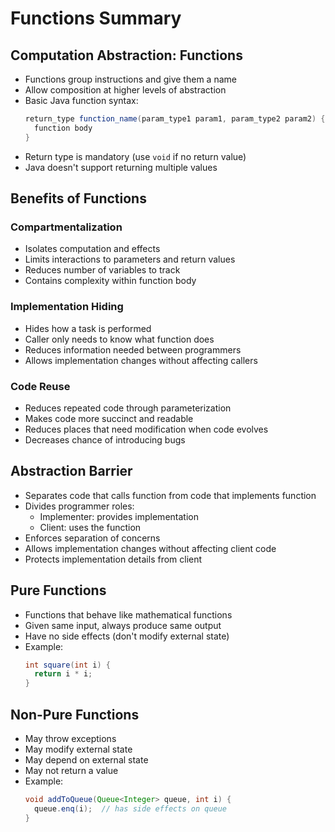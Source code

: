 # Functions Summary

## Computation Abstraction: Functions
- Functions group instructions and give them a name
- Allow composition at higher levels of abstraction
- Basic Java function syntax:
  ```java
  return_type function_name(param_type1 param1, param_type2 param2) {
    function body
  }
  ```
- Return type is mandatory (use `void` if no return value)
- Java doesn't support returning multiple values

## Benefits of Functions

### Compartmentalization
- Isolates computation and effects
- Limits interactions to parameters and return values
- Reduces number of variables to track
- Contains complexity within function body

### Implementation Hiding
- Hides how a task is performed
- Caller only needs to know what function does
- Reduces information needed between programmers
- Allows implementation changes without affecting callers

### Code Reuse
- Reduces repeated code through parameterization
- Makes code more succinct and readable
- Reduces places that need modification when code evolves
- Decreases chance of introducing bugs

## Abstraction Barrier
- Separates code that calls function from code that implements function
- Divides programmer roles:
    - Implementer: provides implementation
    - Client: uses the function
- Enforces separation of concerns
- Allows implementation changes without affecting client code
- Protects implementation details from client

## Pure Functions
- Functions that behave like mathematical functions
- Given same input, always produce same output
- Have no side effects (don't modify external state)
- Example:
  ```java
  int square(int i) {
    return i * i;
  }
  ```

## Non-Pure Functions
- May throw exceptions
- May modify external state
- May depend on external state
- May not return a value
- Example:
  ```java
  void addToQueue(Queue<Integer> queue, int i) {
    queue.enq(i);  // has side effects on queue
  }
